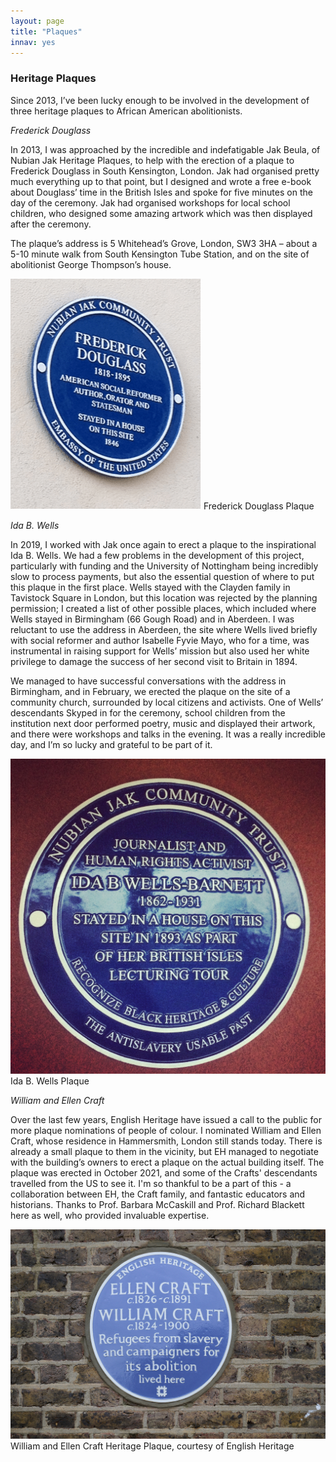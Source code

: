 ```yaml
---
layout: page
title: "Plaques"
innav: yes
---
```


### Heritage Plaques

Since 2013, I’ve been lucky enough to be involved in the development of three heritage plaques to African American abolitionists. 

<i>Frederick Douglass</i>

In 2013, I was approached by the incredible and indefatigable Jak Beula, of Nubian Jak Heritage Plaques, to help with the erection of a plaque to Frederick Douglass in South Kensington, London. Jak had organised pretty much everything up to that point, but I designed and wrote a free e-book about Douglass’ time in the British Isles and spoke for five minutes on the day of the ceremony. Jak had organised workshops for local school children, who designed some amazing artwork which was then displayed after the ceremony. 

The plaque’s address is 5 Whitehead’s Grove, London, SW3 3HA – about a 5-10 minute walk from South Kensington Tube Station, and on the site of abolitionist George Thompson’s house.

![Picture of Douglass Plaque](/img/douglass2.png)
<span class="caption text-muted">Frederick Douglass Plaque</span>

<i>Ida B. Wells</i>

In 2019, I worked with Jak once again to erect a plaque to the inspirational Ida B. Wells. We had a few problems in the development of this project, particularly with funding and the University of Nottingham being incredibly slow to process payments, but also the essential question of where to put this plaque in the first place. Wells stayed with the Clayden family in Tavistock Square in London, but this location was rejected by the planning permission; I created a list of other possible places, which included where Wells stayed in Birmingham (66 Gough Road) and in Aberdeen. I was reluctant to use the address in Aberdeen, the site where Wells lived briefly with social reformer and author Isabelle Fyvie Mayo, who for a time, was instrumental in raising support for Wells’ mission but also used her white privilege to damage the success of her second visit to Britain in 1894. 

We managed to have successful conversations with the address in Birmingham, and in February, we erected the plaque on the site of a community church, surrounded by local citizens and activists. One of Wells’ descendants Skyped in for the ceremony, school children from the institution next door performed poetry, music and displayed their artwork, and there were workshops and talks in the evening. It was a really incredible day, and I’m so lucky and grateful to be part of it.

![Picture of Wells Plaque](/img/IMG_7288.jpg)
<span class="caption text-muted">Ida B. Wells Plaque</span>

<i>William and Ellen Craft</i> 

Over the last few years, English Heritage have issued a call to the public for more plaque nominations of people of colour. I nominated William and Ellen Craft, whose residence in Hammersmith, London still stands today. There is already a small plaque to them in the vicinity, but EH managed to negotiate with the building’s owners to erect a plaque on the actual building itself. The plaque was erected in October 2021, and some of the Crafts' descendants travelled from the US to see it. I'm so thankful to be a part of this - a collaboration between EH, the Craft family, and fantastic educators and historians. Thanks to Prof. Barbara McCaskill and Prof. Richard Blackett here as well, who provided invaluable expertise. 

![Picture of Crafts' Plaque](/img/JWT_7112.jpg)
<span class="caption text-muted">William and Ellen Craft Heritage Plaque, courtesy of English Heritage</span>

